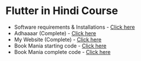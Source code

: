 <h1> Flutter in Hindi Course </h1>

<ul>

<li> Software requirements & Installations - <a href="https://flutter.dev/docs/get-started/install">Click here</a></li> 
<li> Adhaaaar (Complete) - <a href="https://github.com/TechGram-Academy/Adhaaaar">Click here</a></li> 
<li> My Website (Complete) - <a href="https://github.com/TechGram-Academy/my-website">Click here</a></li> 
<li> Book Mania starting code  - <a href="https://github.com/TechGram-Academy/book-mania-starter">Click here</a></li> 
<li> Book Mania complete code  - <a href="https://github.com/TechGram-Academy/book-mania-complete">Click here</a></li> 

</ul>